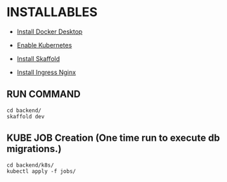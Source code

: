 # INSTALLABLES

- [Install Docker Desktop](https://docs.docker.com/desktop/)

- [Enable Kubernetes](https://docs.docker.com/desktop/kubernetes/)

- [Install Skaffold](https://skaffold.dev/docs/install/)

- [Install Ingress Nginx](https://kubernetes.github.io/ingress-nginx/deploy/)

## RUN COMMAND
```
cd backend/
skaffold dev
```

## KUBE JOB Creation (One time run to execute db migrations.)
```
cd backend/k8s/
kubectl apply -f jobs/
```
